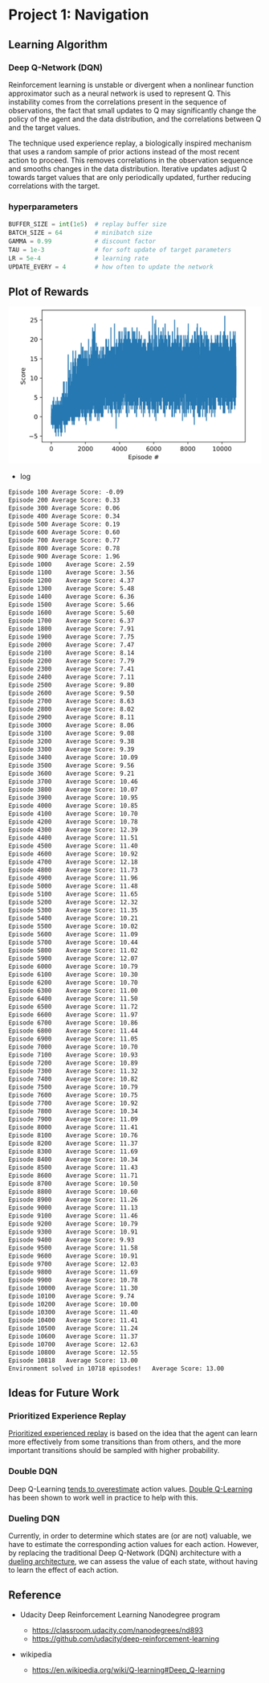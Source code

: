 # Project 1: Navigation

## Learning Algorithm

### Deep Q-Network (DQN)

Reinforcement learning is unstable or divergent when a nonlinear function approximator such as a neural network is used to represent Q. This instability comes from the correlations present in the sequence of observations, the fact that small updates to Q may significantly change the policy of the agent and the data distribution, and the correlations between Q and the target values.

The technique used experience replay, a biologically inspired mechanism that uses a random sample of prior actions instead of the most recent action to proceed. This removes correlations in the observation sequence and smooths changes in the data distribution. Iterative updates adjust Q towards target values that are only periodically updated, further reducing correlations with the target.

### hyperparameters

```python
BUFFER_SIZE = int(1e5)  # replay buffer size
BATCH_SIZE = 64         # minibatch size
GAMMA = 0.99            # discount factor
TAU = 1e-3              # for soft update of target parameters
LR = 5e-4               # learning rate 
UPDATE_EVERY = 4        # how often to update the network
```

## Plot of Rewards

![](./figure-01.png)

* log
```
Episode 100	Average Score: -0.09
Episode 200	Average Score: 0.33
Episode 300	Average Score: 0.06
Episode 400	Average Score: 0.34
Episode 500	Average Score: 0.19
Episode 600	Average Score: 0.60
Episode 700	Average Score: 0.77
Episode 800	Average Score: 0.78
Episode 900	Average Score: 1.96
Episode 1000	Average Score: 2.59
Episode 1100	Average Score: 3.56
Episode 1200	Average Score: 4.37
Episode 1300	Average Score: 5.48
Episode 1400	Average Score: 6.36
Episode 1500	Average Score: 5.66
Episode 1600	Average Score: 5.60
Episode 1700	Average Score: 6.37
Episode 1800	Average Score: 7.91
Episode 1900	Average Score: 7.75
Episode 2000	Average Score: 7.47
Episode 2100	Average Score: 8.14
Episode 2200	Average Score: 7.79
Episode 2300	Average Score: 7.41
Episode 2400	Average Score: 7.11
Episode 2500	Average Score: 9.80
Episode 2600	Average Score: 9.50
Episode 2700	Average Score: 8.63
Episode 2800	Average Score: 8.02
Episode 2900	Average Score: 8.11
Episode 3000	Average Score: 8.06
Episode 3100	Average Score: 9.08
Episode 3200	Average Score: 9.38
Episode 3300	Average Score: 9.39
Episode 3400	Average Score: 10.09
Episode 3500	Average Score: 9.56
Episode 3600	Average Score: 9.21
Episode 3700	Average Score: 10.46
Episode 3800	Average Score: 10.07
Episode 3900	Average Score: 10.95
Episode 4000	Average Score: 10.85
Episode 4100	Average Score: 10.70
Episode 4200	Average Score: 10.78
Episode 4300	Average Score: 12.39
Episode 4400	Average Score: 11.51
Episode 4500	Average Score: 11.40
Episode 4600	Average Score: 10.92
Episode 4700	Average Score: 12.18
Episode 4800	Average Score: 11.73
Episode 4900	Average Score: 11.96
Episode 5000	Average Score: 11.48
Episode 5100	Average Score: 11.65
Episode 5200	Average Score: 12.32
Episode 5300	Average Score: 11.35
Episode 5400	Average Score: 10.21
Episode 5500	Average Score: 10.02
Episode 5600	Average Score: 11.09
Episode 5700	Average Score: 10.44
Episode 5800	Average Score: 11.02
Episode 5900	Average Score: 12.07
Episode 6000	Average Score: 10.79
Episode 6100	Average Score: 10.30
Episode 6200	Average Score: 10.70
Episode 6300	Average Score: 11.00
Episode 6400	Average Score: 11.50
Episode 6500	Average Score: 11.72
Episode 6600	Average Score: 11.97
Episode 6700	Average Score: 10.86
Episode 6800	Average Score: 11.44
Episode 6900	Average Score: 11.05
Episode 7000	Average Score: 10.70
Episode 7100	Average Score: 10.93
Episode 7200	Average Score: 10.89
Episode 7300	Average Score: 11.32
Episode 7400	Average Score: 10.82
Episode 7500	Average Score: 10.79
Episode 7600	Average Score: 10.75
Episode 7700	Average Score: 10.92
Episode 7800	Average Score: 10.34
Episode 7900	Average Score: 11.09
Episode 8000	Average Score: 11.41
Episode 8100	Average Score: 10.76
Episode 8200	Average Score: 11.37
Episode 8300	Average Score: 11.69
Episode 8400	Average Score: 10.34
Episode 8500	Average Score: 11.43
Episode 8600	Average Score: 11.71
Episode 8700	Average Score: 10.50
Episode 8800	Average Score: 10.60
Episode 8900	Average Score: 11.26
Episode 9000	Average Score: 11.13
Episode 9100	Average Score: 11.46
Episode 9200	Average Score: 10.79
Episode 9300	Average Score: 10.91
Episode 9400	Average Score: 9.93
Episode 9500	Average Score: 11.58
Episode 9600	Average Score: 10.91
Episode 9700	Average Score: 12.03
Episode 9800	Average Score: 11.69
Episode 9900	Average Score: 10.78
Episode 10000	Average Score: 11.30
Episode 10100	Average Score: 9.74
Episode 10200	Average Score: 10.00
Episode 10300	Average Score: 11.40
Episode 10400	Average Score: 11.41
Episode 10500	Average Score: 11.24
Episode 10600	Average Score: 11.37
Episode 10700	Average Score: 12.63
Episode 10800	Average Score: 12.55
Episode 10818	Average Score: 13.00
Environment solved in 10718 episodes!	Average Score: 13.00
```

## Ideas for Future Work

### Prioritized Experience Replay

[Prioritized experienced replay](https://arxiv.org/abs/1511.05952) is based on the idea that the agent can learn more effectively from some transitions than from others, and the more important transitions should be sampled with higher probability.

### Double DQN

Deep Q-Learning [tends to overestimate](https://www.ri.cmu.edu/pub_files/pub1/thrun_sebastian_1993_1/thrun_sebastian_1993_1.pdf) action values. [Double Q-Learning](https://arxiv.org/abs/1509.06461) has been shown to work well in practice to help with this.

### Dueling DQN

Currently, in order to determine which states are (or are not) valuable, we have to estimate the corresponding action values for each action. However, by replacing the traditional Deep Q-Network (DQN) architecture with a [dueling architecture](https://arxiv.org/abs/1511.06581), we can assess the value of each state, without having to learn the effect of each action.

## Reference 

* Udacity Deep Reinforcement Learning Nanodegree program
  * https://classroom.udacity.com/nanodegrees/nd893
  * https://github.com/udacity/deep-reinforcement-learning

* wikipedia
  * https://en.wikipedia.org/wiki/Q-learning#Deep_Q-learning

